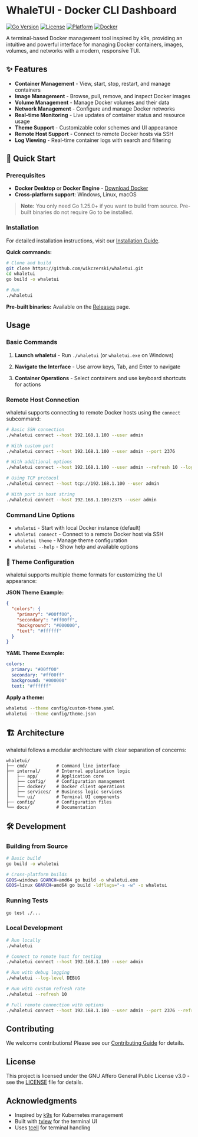 # WhaleTUI - Docker CLI Dashboard

[![Go Version](https://img.shields.io/badge/Go-1.25.0+-blue.svg)](https://golang.org)
[![License](https://img.shields.io/badge/License-GNU%20AGPL%20v3-blue.svg)](LICENSE)
[![Platform](https://img.shields.io/badge/Platform-Cross--Platform-blue.svg)]()
[![Docker](https://img.shields.io/badge/Docker-Required-blue.svg)](https://docker.com)

A terminal-based Docker management tool inspired by k9s, providing an intuitive and powerful interface for managing Docker containers, images, volumes, and networks with a modern, responsive TUI.

## ✨ Features

- **Container Management** - View, start, stop, restart, and manage containers
- **Image Management** - Browse, pull, remove, and inspect Docker images
- **Volume Management** - Manage Docker volumes and their data
- **Network Management** - Configure and manage Docker networks
- **Real-time Monitoring** - Live updates of container status and resource usage
- **Theme Support** - Customizable color schemes and UI appearance
- **Remote Host Support** - Connect to remote Docker hosts via SSH
- **Log Viewing** - Real-time container logs with search and filtering

## 🚀 Quick Start

### Prerequisites

- **Docker Desktop** or **Docker Engine** - [Download Docker](https://docker.com/products/docker-desktop/)
- **Cross-platform support**: Windows, Linux, macOS

> **Note:** You only need Go 1.25.0+ if you want to build from source. Pre-built binaries do not require Go to be installed.

### Installation

For detailed installation instructions, visit our [Installation Guide](https://wikczerski.github.io/whaletui/docs/installation).

**Quick commands:**
```bash
# Clone and build
git clone https://github.com/wikczerski/whaletui.git
cd whaletui
go build -o whaletui

# Run
./whaletui
```

**Pre-built binaries:** Available on the [Releases](https://github.com/wikczerski/whaletui/releases) page.

## Usage

### Basic Commands

1. **Launch whaletui** - Run `./whaletui` (or `whaletui.exe` on Windows)

2. **Navigate the Interface** - Use arrow keys, Tab, and Enter to navigate

3. **Container Operations** - Select containers and use keyboard shortcuts for actions

### Remote Host Connection

whaletui supports connecting to remote Docker hosts using the `connect` subcommand:

```bash
# Basic SSH connection
./whaletui connect --host 192.168.1.100 --user admin

# With custom port
./whaletui connect --host 192.168.1.100 --user admin --port 2376

# With additional options
./whaletui connect --host 192.168.1.100 --user admin --refresh 10 --log-level DEBUG

# Using TCP protocol
./whaletui connect --host tcp://192.168.1.100 --user admin

# With port in host string
./whaletui connect --host 192.168.1.100:2375 --user admin
```

### Command Line Options

- `whaletui` - Start with local Docker instance (default)
- `whaletui connect` - Connect to a remote Docker host via SSH
- `whaletui theme` - Manage theme configuration
- `whaletui --help` - Show help and available options

### 🎨 Theme Configuration

whaletui supports multiple theme formats for customizing the UI appearance:

**JSON Theme Example:**
```json
{
  "colors": {
    "primary": "#00ff00",
    "secondary": "#ff00ff",
    "background": "#000000",
    "text": "#ffffff"
  }
}
```

**YAML Theme Example:**
```yaml
colors:
  primary: "#00ff00"
  secondary: "#ff00ff"
  background: "#000000"
  text: "#ffffff"
```

**Apply a theme:**
```bash
whaletui --theme config/custom-theme.yaml
whaletui --theme config/theme.json
```

## 🏗️ Architecture

whaletui follows a modular architecture with clear separation of concerns:

```
whaletui/
├── cmd/           # Command line interface
├── internal/      # Internal application logic
│   ├── app/       # Application core
│   ├── config/    # Configuration management
│   ├── docker/    # Docker client operations
│   ├── services/  # Business logic services
│   └── ui/        # Terminal UI components
├── config/        # Configuration files
└── docs/          # Documentation
```

## 🛠️ Development

### Building from Source

```bash
# Basic build
go build -o whaletui

# Cross-platform builds
GOOS=windows GOARCH=amd64 go build -o whaletui.exe
GOOS=linux GOARCH=amd64 go build -ldflags="-s -w" -o whaletui
```

### Running Tests

```bash
go test ./...
```

### Local Development

```bash
# Run locally
./whaletui

# Connect to remote host for testing
./whaletui connect --host 192.168.1.100 --user admin

# Run with debug logging
./whaletui --log-level DEBUG

# Run with custom refresh rate
./whaletui --refresh 10

# Full remote connection with options
./whaletui connect --host 192.168.1.100 --user admin --port 2376 --refresh 10 --log-level DEBUG
```

## Contributing

We welcome contributions! Please see our [Contributing Guide](CONTRIBUTING.md) for details.

## License

This project is licensed under the GNU Affero General Public License v3.0 - see the [LICENSE](LICENSE) file for details.
## Acknowledgments

- Inspired by [k9s](https://k9scli.io/) for Kubernetes management
- Built with [tview](https://github.com/rivo/tview) for the terminal UI
- Uses [tcell](https://github.com/gdamore/tcell) for terminal handling
